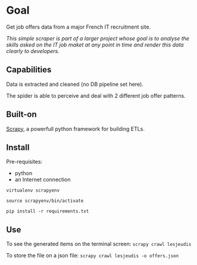 # Goal
Get job offers data from a major French IT recruitment site.

_This simple scraper is part of a larger project whose goal is to analyse the skills asked on the IT job maket at any point in time and render this data clearly to developers._

## Capabilities

Data is extracted and cleaned (no DB pipeline set here).

The spider is able to perceive and deal with 2 different job offer patterns.

## Built-on

[Scrapy](https://scrapy.org/), a powerfull python framework for building ETLs.

## Install

Pre-requisites:
- python
- an Internet connection

```
virtualenv scrapyenv

source scrapyenv/bin/activate

pip install -r requirements.txt
```

## Use

To see the generated items on the terminal screen: `scrapy crawl lesjeudis`

To store the file on a json file: `scrapy crawl lesjeudis -o offers.json`
